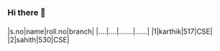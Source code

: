 ### Hi there 👋

<!--
**Vamsikarthik07/Vamsikarthik07** is a ✨ _special_ ✨ repository because its `README.md` (this file) appears on your GitHub profile.

Here are some ideas to get you started:

- 🔭 I’m currently working on ...
- 🌱 I’m currently learning ...
- 👯 I’m looking to collaborate on ...
- 🤔 I’m looking for help with ...
- 💬 Ask me about ...
- 📫 How to reach me: ...
- 😄 Pronouns: ...
- ⚡ Fun fact: ...
-->
####
|s.no|name|roll.no|branch|
|....|....|.......|......|
|1|karthik|517|CSE|
|2|sahith|530|CSE|


